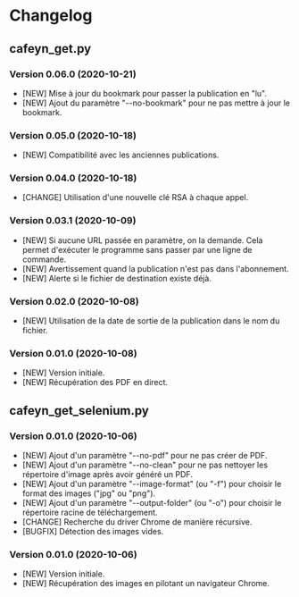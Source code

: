 # Changelog

## cafeyn_get.py 

### Version 0.06.0 (2020-10-21)
- [NEW] Mise à jour du bookmark pour passer la publication en "lu". 
- [NEW] Ajout du paramètre "--no-bookmark" pour ne pas mettre à jour le bookmark. 

### Version 0.05.0 (2020-10-18)
- [NEW] Compatibilité avec les anciennes publications. 

### Version 0.04.0 (2020-10-18)
- [CHANGE] Utilisation d'une nouvelle clé RSA à chaque appel. 

### Version 0.03.1 (2020-10-09)
- [NEW] Si aucune URL passée en paramètre, on la demande. Cela permet d'exécuter le programme sans passer par une ligne de commande. 
- [NEW] Avertissement quand la publication n'est pas dans l'abonnement. 
- [NEW] Alerte si le fichier de destination existe déjà. 

### Version 0.02.0 (2020-10-08)
- [NEW] Utilisation de la date de sortie de la publication dans le nom du fichier. 

### Version 0.01.0 (2020-10-08)
- [NEW] Version initiale. 
- [NEW] Récupération des PDF en direct. 


## cafeyn_get_selenium.py 

### Version 0.01.0 (2020-10-06)
- [NEW] Ajout d'un paramètre "--no-pdf" pour ne pas créer de PDF. 
- [NEW] Ajout d'un paramètre "--no-clean" pour ne pas nettoyer les répertoire d'image après avoir généré un PDF. 
- [NEW] Ajout d'un paramètre "--image-format" (ou "-f") pour choisir le format des images ("jpg" ou "png"). 
- [NEW] Ajout d'un paramètre "--output-folder" (ou "-o") pour choisir le répertoire racine de téléchargement. 
- [CHANGE] Recherche du driver Chrome de manière récursive. 
- [BUGFIX] Détection des images vides. 

### Version 0.01.0 (2020-10-06) 
- [NEW] Version initiale. 
- [NEW] Récupération des images en pilotant un navigateur Chrome. 
